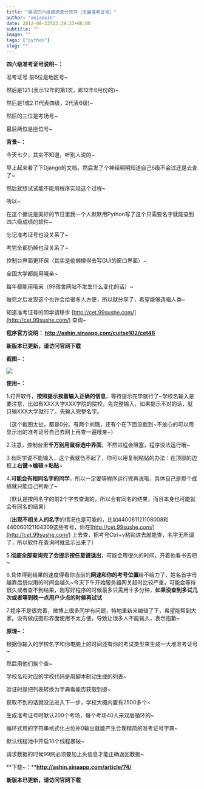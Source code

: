 ```yaml
---
title: "英语四六级成绩查分软件（无需准考证号）"
author: "axiaoxin"
date: 2012-08-23T23:39:33+08:00
subtitle: ""
image: ""
tags: ["python"]
slug: ""
---
```



**四六级准考证号说明~：**

准考证号 前6位是地区号~

然后是121 (表示12年的第1次，即12年6月份的)~

然后是1或2 (1代表四级，2代表6级)~

然后的三位是考场号~

最后两位是座位号~



**背景~：**

今天七夕，其实不知道，听别人说的~

早上起来看了下Django的文档，然后发了个神经明明知道自己6级不会过还是去查了~

然后就想试试能不能用程序实现这个过程~

所以~

在这个据说是美好的节日里我一个人默默用Python写了这个只需要名字就能查到四六级成绩的软件~

忘记准考证号也没关系了~

考完全都扔掉也没关系了~

控制台界面更环保（其实是偷懒懒得去写GUI的窗口界面）~

全国大学都能用哦亲~

每年都能用哦亲（99宿舍网站不发生什么变化的话）~

做完之后发现这个也许会给很多人方便，所以就分享了，希望能够造福人类~

知道准考证号的同学请移步 [http://cet.99sushe.com/](http://cet.99sushe.com/) 查询~





**程序官方说明： http://ashin.sinaapp.com/cuitse102/cet46**

**新版本已更新，请访问官网下载**



**截图~：**

![](http://hiphotos.baidu.com/%CF%CC%D3%E3_%B0%A2%D0%C5/pic/item/7f921c32349b033b664af34615ce36d3d739bdae.jpg)



**使用~：**

1.打开软件，**按照提示挨着输入正确的信息**，等待提示完毕就行了~学校名输入是要注意，比如有XXX大学XXX学院的院校，先完整输入，如果提示不对的话，就只输XXX大学就行了。先输入完整名字。

（这个截图太扯，都是0分。有两个刘璐，还有个在下面没截到~不放心的可以用显示出的准考证号自己去网上再查一遍哦亲~）



2.注意，控制台里**千万别用鼠标选中界面**，不然进程会阻塞，程序没法运行哦~



3.有同学说不能输入，这个我就伤不起了，你可以用复制粘贴的办法：在顶部的边框上**右键->编辑->粘贴**~



4.**可能会有相同名字的同学**，所以一定要等程序运行完再说哦，具体自己是那个成绩就只能自己判断了~

（默认是按照名字的前2个字去查询的，所以会有同名的结果，而且本身也可能就会有同名的结果）

（**出现不相关人的名字**的情况也是可能的，比如440061121108008和440060121104309这些考号，你在[http://cet.99sushe.com/](http://cet.99sushe.com/) 上去查，把考号Ctrl+v粘贴进去就能查，名字无所谓了，所以软件在查询时就显示出来了）



5.**彻底全部查询完了会提示按任意键退出**，可能会用很久的时间，开着他看书去吧~



6.具体得到结果的速度得看你当前的**网速和你的考号位置**给不给力了，姓名首字母越靠后貌似用的时间会越久~今天下午开始服务器网关超时比较严重，可能会等待很久或者查不到结果，刚写好程序的时候最多只需用十多分钟，**如果没查到多试几次或者等到晚一点用户少点的时候再试试**



7.程序不是很完善，微博上很多同学有问题，特地重新来编辑了下，希望能帮到大家。没有做成图形界面使用不太方便，导致让很多人不能输入，表示抱歉~





**原理~：**

根据你输入的学校名字和你电脑上的时间还有你的考试类型来生成一大堆准考证号~

然后用他们挨个查~

学校名和对应的学校代码是用脚本制动生成的列表~

验证时是把列表转换为字典看能否获取到键~

获取不到的话就没法进入下一步，学校大概内置有2500多个~

生成准考证号时默认200个考场，每个考场40人来双层循环的~

循环式用的字符串格式化占位补0输出就能产生合理精简的准考证号字典~

默认线程池中开启10个线程暴破~

请求数据的时候99网必须要加上头信息才能正确返回数据~



**下载~：****http://ashin.sinaapp.com/article/74/**

**新版本已更新，请访问官网下载**
